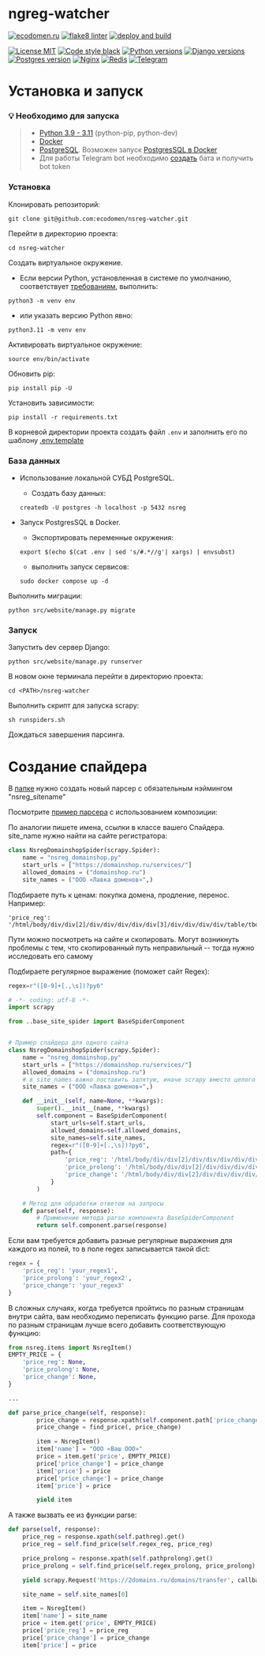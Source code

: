 # ngreg-watcher

[![ecodomen.ru](https://img.shields.io/website?url=https%3A%2F%2Fecodomen.ru%2F)](https://ecodomen.ru/)
[![flake8 linter](https://github.com/ecodomen/nsreg-watcher/actions/workflows/linter.yml/badge.svg)](https://github.com/ecodomen/nsreg-watcher/actions/workflows/linter.yml)
[![deploy and build](https://github.com/ecodomen/nsreg-watcher/actions/workflows/deploy.yml/badge.svg)](https://github.com/ecodomen/nsreg-watcher/actions/workflows/deploy.yml)

[![License MIT](https://img.shields.io/badge/licence-MIT-%3A%2F%2F)](https://opensource.org/license/mit/)
[![Code style black](https://img.shields.io/badge/code%20style-black-black)](https://github.com/psf/black)
[![Python versions](https://img.shields.io/badge/python-3.10%20%7C3.11-blue)](https://www.python.org/)
[![Django versions](https://img.shields.io/badge/django-4.1-blue?logo=django)](https://www.djangoproject.com/)
[![Postgres version](https://img.shields.io/badge/PSQL-16-blue?logo=postgresql)](https://www.postgresql.org/)
[![Nginx](https://img.shields.io/badge/nginx-%23009639.svg?logo=nginx&logoColor=white)](https://nginx.org/)
[![Redis](https://img.shields.io/badge/redis-%23DD0031.svg?logo=redis&logoColor=white)](https://redis.io/)
[![Telegram](https://img.shields.io/badge/telegram-blue.svg?logo=telegram&logoColor=white)](https://core.telegram.org/bots/api)

# Установка и запуск

### 💡 Необходимо для запуска

>- [Python 3.9 - 3.11](https://www.python.org/downloads/) (python-pip, python-dev)
>- [Docker](https://docs.docker.com/engine/install/)
>- [PostgreSQL](https://www.postgresql.org/download/). Возможен запуск [PostgresSQL в Docker](#база-данных)
>- Для работы Telegram bot необходимо [создать](https://core.telegram.org/bots#how-do-i-create-a-bot) бата и получить
   bot token

### Установка

Клонировать репозиторий:

```shell
git clone git@github.com:ecodomen/nsreg-watcher.git
```

Перейти в директорию проекта:

```shell
cd nsreg-watcher
```

Создать виртуальное окружение.

- Если версии Python, установленная в системе по умолчанию, соответствует [требованиям](#-необходимо-для-запуска),
  выполнить:

```shell
python3 -m venv env
```

- или указать версию Python явно:

```shell
python3.11 -m venv env
```

Активировать виртуальное окружение:

```shell
source env/bin/activate
```

Обновить pip:

```shell
pip install pip -U
```

Установить зависимости:

```shell
pip install -r requirements.txt
```

В корневой директории проекта создать файл `.env` и заполнить его по шаблону [.env.template](.env.template)

### База данных

- Использование локальной СУБД PostgreSQL.
    - Создать базу данных:
   ```shell
   createdb -U postgres -h localhost -p 5432 nsreg
   ```

- Запуск PostgresSQL в Docker.
    - Экспортировать переменные окружения:
   ```shell
   export $(echo $(cat .env | sed 's/#.*//g'| xargs) | envsubst)
   ```
    - выполнить запуск сервисов:
   ```shell
   sudo docker compose up -d
   ```

Выполнить миграции:

```shell
python src/website/manage.py migrate
```

### Запуск

Запустить dev сервер Django:

```shell
python src/website/manage.py runserver
```

В новом окне терминала перейти в директорию проекта:

```shell
cd <PATH>/nsreg-watcher
```

Выполнить скрипт для запуска scrapy:

```shell
sh runspiders.sh
```

Дождаться завершения парсинга.

# Создание спайдера

В [папке](src/grabber/nsreg/spiders) нужно создать новый парсер с обязательным
нэймингом "nsreg_sitename"

Посмотрите [пример парсера](src/grabber/nsreg/spiders/nsreg_domainshop.py) с использованием композиции:

По аналогии пишете имена, ссылки в классе вашего Спайдера. site_name нужно найти на сайте регистратора:

```python
class NsregDomainshopSpider(scrapy.Spider):
    name = "nsreg_domainshop.py"
    start_urls = ["https://domainshop.ru/services/"]
    allowed_domains = ("domainshop.ru")
    site_names = ("ООО «Лавка доменов»",)
```

Подбираете путь к ценам: покупка домена, продление, перенос. Например:

```
'price_reg': '/html/body/div/div[2]/div/div/div/div/div[3]/div/div/div/div/table/tbody/tr[1]/td[2]/div/text()'
```

Пути можно посмотреть на сайте и скопировать. Могут возникнуть проблемы с тем, что скопированный путь неправильный --
тогда нужно исследовать его самому

Подбираете регулярное выражение (поможет сайт Regex):

```python
regex=r"([0-9]+[.,\s])?руб"
```

```python
# -*- coding: utf-8 -*-
import scrapy

from ..base_site_spider import BaseSpiderComponent


# Пример спайдера для одного сайта
class NsregDomainshopSpider(scrapy.Spider):
    name = "nsreg_domainshop.py"
    start_urls = ["https://domainshop.ru/services/"]
    allowed_domains = ("domainshop.ru")
    # в site_names важно поставить запятую, иначе scrapy вместо целого названия вставит одну букву
    site_names = ("ООО «Лавка доменов»",)

    def __init__(self, name=None, **kwargs):
        super().__init__(name, **kwargs)
        self.component = BaseSpiderComponent(
            start_urls=self.start_urls,
            allowed_domains=self.allowed_domains,
            site_names=self.site_names,
            regex=r"([0-9]+[.,\s])?руб",
            path={
                'price_reg': '/html/body/div/div[2]/div/div/div/div/div[3]/div/div/div/div/table/tbody/tr[1]/td[2]/div/text()',
                'price_prolong': '/html/body/div/div[2]/div/div/div/div/div[3]/div/div/div/div/table/tbody/tr[4]/td[2]/div/p/text()',
                'price_change': '/html/body/div/div[2]/div/div/div/div/div[3]/div/div/div/div/table/tbody/tr[7]/td[2]/div/text()'
            }
        )

    # Метод для обработки ответов на запросы
    def parse(self, response):
        # Применение метода parse компонента BaseSpiderComponent
        return self.component.parse(response)
```

Если вам требуется добавить разные регулярные выражения для каждого из полей, то в поле regex записывается такой dict:

```python
regex = {
    'price_reg': 'your_regex1',
    'price_prolong': 'your_regex2',
    'price_change': 'your_regex3'
}
```

В сложных случаях, когда требуется пройтись по разным страницам внутри сайта, вам необходимо переписать функцию parse.
Для прохода по разным страницам лучше всего добавить соответствующую функцию:

```python
from nsreg.items import NsregItem()
EMPTY_PRICE = {
    'price_reg': None,
    'price_prolong': None,
    'price_change': None,
}

...

def parse_price_change(self, response):
        price_change = response.xpath(self.component.path['price_change']).get()
        price_change = find_price(, price_change)

        item = NsregItem()
        item['name'] = "ООО «Ваш ООО»"
        price = item.get('price', EMPTY_PRICE)
        price['price_change'] = price_change
        item['price'] = price
        price['price_change'] = price_change
        item['price'] = price

        yield item
```

А также вызвать ее из функции parse:

```python
def parse(self, response):
    price_reg = response.xpath(self.pathreg).get()
    price_reg = self.find_price(self.regex_reg, price_reg)

    price_prolong = response.xpath(self.pathprolong).get()
    price_prolong = self.find_price(self.regex_prolong, price_prolong)

    yield scrapy.Request('https://2domains.ru/domains/transfer', callback=self.parse_price_change)

    site_name = self.site_names[0]

    item = NsregItem()
    item['name'] = site_name
    price = item.get('price', EMPTY_PRICE)
    price['price_reg'] = price_reg
    price['price_change'] = price_change
    item['price'] = price
```